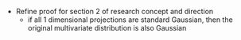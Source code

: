 * Refine proof for section 2 of research concept and direction
  * if all 1 dimensional projections are standard Gaussian, then the original multivariate distribution is also Gaussian